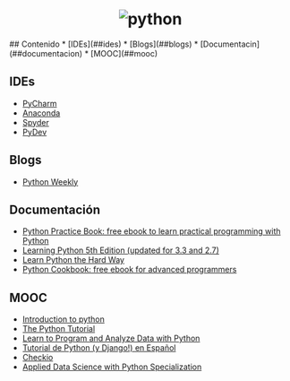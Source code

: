 <h1 align="center">
	<img src="https://www.python.org/static/img/python-logo@2x.png" alt="python">
	<br>
</h1>
## Contenido
* [IDEs](##ides)
* [Blogs](##blogs)
* [Documentacin](##documentacion)
* [MOOC](##mooc)

## IDEs
- [PyCharm](https://www.jetbrains.com/pycharm/)
- [Anaconda](http://damnwidget.github.io/anaconda/)
- [Spyder](https://github.com/spyder-ide/spyder)
- [PyDev](http://www.pydev.org/)

## Blogs
- [Python Weekly](http://www.pythonweekly.com)

## Documentación 
- [Python Practice Book: free ebook to learn practical programming with Python](http://anandology.com/python-practice-book/index.html)
- [Learning Python 5th Edition (updated for 3.3 and 2.7)](https://drive.google.com/file/d/0B2Y-n6IlHYliSXZxMk0xT0NSY1E/preview)
- [Learn Python the Hard Way](https://learnpythonthehardway.org/book/)
- [Python Cookbook: free ebook for advanced programmers](http://chimera.labs.oreilly.com/books/1230000000393/index.html)

## MOOC
- [Introduction to python](https://www.codecademy.com/learn/python)
- [The Python Tutorial](https://docs.python.org/3/tutorial/index.html)
- [Learn to Program and Analyze Data with Python](https://www.coursera.org/specializations/python)
- [Tutorial de Python (y Django!) en Español](http://tutorial.python.org.ar/)
- [Checkio](https://py.checkio.org/)
- [Applied Data Science with Python Specialization](https://www.coursera.org/specializations/data-science-python)
